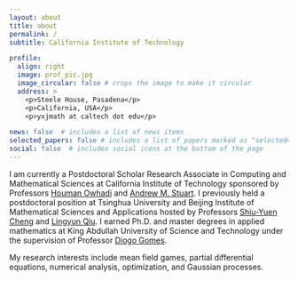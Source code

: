 ```yaml
---
layout: about
title: about
permalink: /
subtitle: California Institute of Technology

profile:
  align: right
  image: prof_pic.jpg
  image_circular: false # crops the image to make it circular
  address: >
    <p>Steele House, Pasadena</p>
    <p>California, USA</p>
    <p>yxjmath at caltech dot edu</p>

news: false  # includes a list of news items
selected_papers: false # includes a list of papers marked as "selected={true}"
social: false  # includes social icons at the bottom of the page
---
```


I am currently a Postdoctoral Scholar Research Associate in Computing and Mathematical Sciences at California Institute of Technology sponsored by Professors [Houman Owhadi](http://users.cms.caltech.edu/~owhadi/index.htm) and [Andrew M. Stuart](http://stuart.caltech.edu/). I previously held a postdoctoral position at Tsinghua University and Beijing Institute of Mathematical Sciences and Applications hosted by Professors [Shiu-Yuen Cheng](https://ymsc.tsinghua.edu.cn/info/1031/2292.htm) and [Lingyun Qiu](https://ymsc.tsinghua.edu.cn/info/1033/2378.htm). I earned Ph.D. and master degrees in applied mathematics at King Abdullah University of Science and Technology under the supervision of Professor [Diogo Gomes](https://www.kaust.edu.sa/en/study/faculty/diogo-gomes).

My research interests include mean field games, partial differential equations, numerical analysis, optimization, and Gaussian processes.
